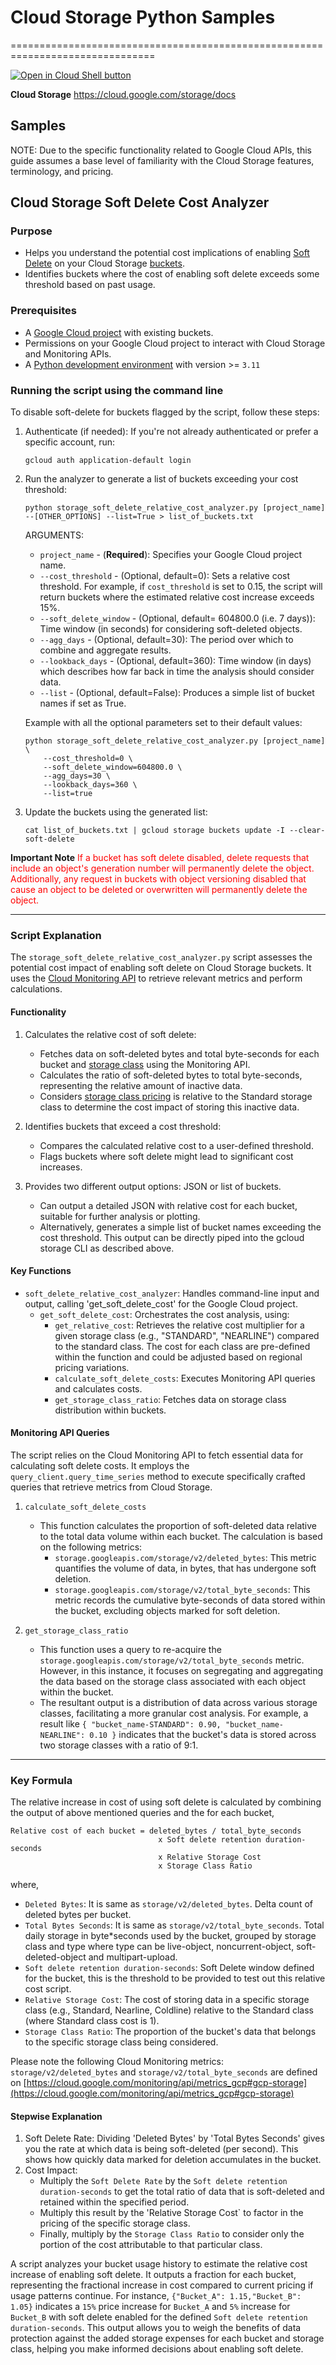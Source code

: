 # Cloud Storage Python Samples

===============================================================================

[![Open in Cloud Shell button](https://gstatic.com/cloudssh/images/open-btn.png)](https://console.cloud.google.com/cloudshell/open?git_repo=https://github.com/GoogleCloudPlatform/python-docs-samples&page=editor&open_in_editor=storage/s3-sdk/README.rst)

**Cloud Storage** https://cloud.google.com/storage/docs

## Samples

NOTE: Due to the specific functionality related to Google Cloud APIs, this guide
assumes a base level of familiarity with the Cloud Storage features,
terminology, and pricing.

## Cloud Storage Soft Delete Cost Analyzer

### Purpose

*   Helps you understand the potential cost implications of enabling
    [Soft Delete](https://cloud.google.com/storage/docs/soft-delete) on your
    Cloud Storage [buckets](https://cloud.google.com/storage/docs/buckets).
*   Identifies buckets where the cost of enabling soft delete exceeds some
    threshold based on past usage.

### Prerequisites

*   A
    [Google Cloud project](https://cloud.google.com/resource-manager/docs/creating-managing-projects)
    with existing buckets.
*   Permissions on your Google Cloud project to interact with Cloud Storage and
    Monitoring APIs.
*   A [Python development environment](https://cloud.google.com/python/setup)
    with version >= `3.11`

### Running the script using the command line

To disable soft-delete for buckets flagged by the script, follow these steps:

1.  Authenticate (if needed): If you're not already authenticated or prefer a
    specific account, run:

    ```code-block::bash
    gcloud auth application-default login
    ```

2.  Run the analyzer to generate a list of buckets exceeding your cost
    threshold:

    ```code-block::bash
    python storage_soft_delete_relative_cost_analyzer.py [project_name] --[OTHER_OPTIONS] --list=True > list_of_buckets.txt
    ```

    ARGUMENTS:

    *   `project_name` - (**Required**): Specifies your Google Cloud project
        name.
    *   `--cost_threshold` - (Optional, default=0): Sets a relative cost
        threshold. For example, if `cost_threshold` is set to 0.15, the script
        will return buckets where the estimated relative cost increase exceeds
        15%.
    *   `--soft_delete_window` - (Optional, default= 604800.0 (i.e. 7 days)):
        Time window (in seconds) for considering soft-deleted objects.
    *   `--agg_days` - (Optional, default=30): The period over which to combine
        and aggregate results.
    *   `--lookback_days` - (Optional, default=360): Time window (in days) which
        describes how far back in time the analysis should consider data.
    *   `--list` - (Optional, default=False): Produces a simple list of bucket
        names if set as True.

    Example with all the optional parameters set to their default values:

    ```code-block::bash
    python storage_soft_delete_relative_cost_analyzer.py [project_name] \
        --cost_threshold=0 \
        --soft_delete_window=604800.0 \
        --agg_days=30 \
        --lookback_days=360 \
        --list=true
    ```

3.  Update the buckets using the generated list:

    ```code-block::bash
    cat list_of_buckets.txt | gcloud storage buckets update -I --clear-soft-delete
    ```

**Important Note** <span style="color: red;">If a bucket has soft delete
disabled, delete requests that include an object's generation number will
permanently delete the object. Additionally, any request in buckets with object
versioning disabled that cause an object to be deleted or overwritten will
permanently delete the object.</span>

--------------------------------------------------------------------------------

### Script Explanation

The `storage_soft_delete_relative_cost_analyzer.py` script assesses the
potential cost impact of enabling soft delete on Cloud Storage buckets. It uses
the [Cloud Monitoring API](https://cloud.google.com/monitoring/api/v3) to
retrieve relevant metrics and perform calculations.

#### Functionality

1.  Calculates the relative cost of soft delete:

    *   Fetches data on soft-deleted bytes and total byte-seconds for each
        bucket and
        [storage class](https://cloud.google.com/storage/docs/storage-classes)
        using the Monitoring API.
    *   Calculates the ratio of soft-deleted bytes to total byte-seconds,
        representing the relative amount of inactive data.
    *   Considers
        [storage class pricing](https://cloud.google.com/storage/pricing) is
        relative to the Standard storage class to determine the cost impact of
        storing this inactive data.

2.  Identifies buckets that exceed a cost threshold:

    *   Compares the calculated relative cost to a user-defined threshold.
    *   Flags buckets where soft delete might lead to significant cost
        increases.

3.  Provides two different output options: JSON or list of buckets.

    *   Can output a detailed JSON with relative cost for each bucket, suitable
        for further analysis or plotting.
    *   Alternatively, generates a simple list of bucket names exceeding the
        cost threshold. This output can be directly piped into the gcloud
        storage CLI as described above.

#### Key Functions

*   `soft_delete_relative_cost_analyzer`: Handles command-line input and output,
    calling 'get_soft_delete_cost' for the Google Cloud project.
    *   `get_soft_delete_cost`: Orchestrates the cost analysis, using:
        *   `get_relative_cost`: Retrieves the relative cost multiplier for a
            given storage class (e.g., "STANDARD", "NEARLINE") compared to the
            standard class. The cost for each class are pre-defined within the
            function and could be adjusted based on regional pricing variations.
        *   `calculate_soft_delete_costs`: Executes Monitoring API queries and
            calculates costs.
        *   `get_storage_class_ratio`: Fetches data on storage class
            distribution within buckets.

#### Monitoring API Queries

The script relies on the Cloud Monitoring API to fetch essential data for
calculating soft delete costs. It employs the `query_client.query_time_series`
method to execute specifically crafted queries that retrieve metrics from Cloud
Storage.

1.  `calculate_soft_delete_costs`

    *   This function calculates the proportion of soft-deleted data relative to
        the total data volume within each bucket. The calculation is based on
        the following metrics:
        *   `storage.googleapis.com/storage/v2/deleted_bytes`: This metric
            quantifies the volume of data, in bytes, that has undergone soft
            deletion.
        *   `storage.googleapis.com/storage/v2/total_byte_seconds`: This metric
            records the cumulative byte-seconds of data stored within the
            bucket, excluding objects marked for soft deletion.

2.  `get_storage_class_ratio`

    *   This function uses a query to re-acquire the
        `storage.googleapis.com/storage/v2/total_byte_seconds` metric. However,
        in this instance, it focuses on segregating and aggregating the data
        based on the storage class associated with each object within the
        bucket.
    *   The resultant output is a distribution of data across various storage
        classes, facilitating a more granular cost analysis. For example, a
        result like `{ "bucket_name-STANDARD": 0.90, "bucket_name-NEARLINE":
        0.10 }` indicates that the bucket's data is stored across two storage
        classes with a ratio of 9:1.

--------------------------------------------------------------------------------

### Key Formula

The relative increase in cost of using soft delete is calculated by combining
the output of above mentioned queries and the for each bucket,

```
Relative cost of each bucket = deleted_bytes / total_byte_seconds
                                 x Soft delete retention duration-seconds
                                 x Relative Storage Cost
                                 x Storage Class Ratio
```

where,

*   `Deleted Bytes`: It is same as `storage/v2/deleted_bytes`. Delta count of
    deleted bytes per bucket.
*   `Total Bytes Seconds`: It is same as `storage/v2/total_byte_seconds`. Total
    daily storage in byte*seconds used by the bucket, grouped by storage class
    and type where type can be live-object, noncurrent-object,
    soft-deleted-object and multipart-upload.
*   `Soft delete retention duration-seconds`: Soft Delete window defined for the
    bucket, this is the threshold to be provided to test out this relative cost
    script.
*   `Relative Storage Cost`: The cost of storing data in a specific storage
    class (e.g., Standard, Nearline, Coldline) relative to the Standard class
    (where Standard class cost is 1).
*   `Storage Class Ratio`: The proportion of the bucket's data that belongs to
    the specific storage class being considered.

Please note the following Cloud Monitoring metrics: `storage/v2/deleted_bytes`
and `storage/v2/total_byte_seconds` are defined on
[https://cloud.google.com/monitoring/api/metrics_gcp#gcp-storage](https://cloud.google.com/monitoring/api/metrics_gcp#gcp-storage)

#### Stepwise Explanation

1.  Soft Delete Rate: Dividing 'Deleted Bytes' by 'Total Bytes Seconds' gives
    you the rate at which data is being soft-deleted (per second). This shows
    how quickly data marked for deletion accumulates in the bucket.
2.  Cost Impact:
    *   Multiply the `Soft Delete Rate` by the `Soft delete retention
        duration-seconds` to get the total ratio of data that is soft-deleted
        and retained within the specified period.
    *   Multiply this result by the 'Relative Storage Cost` to factor in the
        pricing of the specific storage class.
    *   Finally, multiply by the `Storage Class Ratio` to consider only the
        portion of the cost attributable to that particular class.

A script analyzes your bucket usage history to estimate the relative cost
increase of enabling soft delete. It outputs a fraction for each bucket,
representing the fractional increase in cost compared to current pricing if
usage patterns continue. For instance, `{"Bucket_A": 1.15,"Bucket_B": 1.05}`
indicates a `15%` price increase for `Bucket_A` and `5%` increase for `Bucket_B`
with soft delete enabled for the defined `Soft delete retention
duration-seconds`. This output allows you to weigh the benefits of data
protection against the added storage expenses for each bucket and storage class,
helping you make informed decisions about enabling soft delete.
